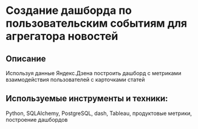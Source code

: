 # Создание дашборда по пользовательским событиям для агрегатора новостей
##  Описание
Используя данные Яндекс.Дзена построить дашборд с метриками взаимодействия пользователей с карточками статей

##  Используемые инструменты и техники:
Python, SQLAlchemy, PostgreSQL, dash, Tableau, продуктовые метрики, построение дашбордов
